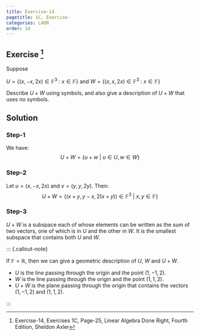```yaml
---
title: Exercise-14
pagetitle: 1C, Exercise-
categories: LADR
order: 14
---
```


## Exercise [^1]

Suppose

$U = \{(x, -x, 2x) \in \mathbb{F}^{3}\ :\ x \in \mathbb{F}\}$ and $W = \{(x, x, 2x) \in \mathbb{F}^{3}\ :\ x \in \mathbb{F}\}$

Describe $U + W$ using symbols, and also give a description of $U + W$ that uses no symbols.

## Solution

### Step-1

We have:
$$
U + W = \{u + w\ |\ u \in U, w \in W\}
$$

### Step-2

Let $u = (x, -x, 2x)$ and $v = (y, y, 2y)$. Then:
$$
U + W = \{(x + y, y - x, 2(x + y)) \in \mathbb{F}^{3}\ |\ x, y \in \mathbb{F}\}
$$

### Step-3

$U + W$ is a subspace each of whose elements can be written as the sum of two vectors, one of which is in $U$ and the other in $W$. It is the smallest subspace that contains both $U$ and $W$.

::: {.callout-note}

If $\mathbb{F} = \mathbb{R}$, then we can give a geometric description of $U$, $W$ and $U + W$.

- $U$ is the line passing through the origin and the point $(1, -1, 2)$. 
- $W$ is the line passing through the origin and the point $(1, 1, 2)$.
- $U + W$ is the plane passing through the origin that contains the vectors $(1, -1, 2)$ and $(1, 1, 2)$.

:::


[^1]: Exercise-14, Exercises 1C, Page-25, Linear Algebra Done Right, Fourth Edition, Sheldon Axler

